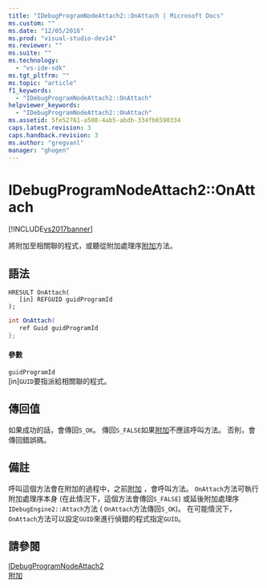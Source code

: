 ```yaml
---
title: "IDebugProgramNodeAttach2::OnAttach | Microsoft Docs"
ms.custom: ""
ms.date: "12/05/2016"
ms.prod: "visual-studio-dev14"
ms.reviewer: ""
ms.suite: ""
ms.technology: 
  - "vs-ide-sdk"
ms.tgt_pltfrm: ""
ms.topic: "article"
f1_keywords: 
  - "IDebugProgramNodeAttach2::OnAttach"
helpviewer_keywords: 
  - "IDebugProgramNodeAttach2::OnAttach"
ms.assetid: 5fe52761-a508-4ab5-abdb-334fb6590334
caps.latest.revision: 3
caps.handback.revision: 3
ms.author: "gregvanl"
manager: "ghogen"
---
```

# IDebugProgramNodeAttach2::OnAttach
[!INCLUDE[vs2017banner](../../../code-quality/includes/vs2017banner.md)]

將附加至相關聯的程式，或聽從附加處理序[附加](../../../extensibility/debugger/reference/idebugengine2-attach.md)方法。  
  
## 語法  
  
```cpp#  
HRESULT OnAttach(  
   [in] REFGUID guidProgramId  
);  
```  
  
```c#  
int OnAttach(  
   ref Guid guidProgramId  
};  
```  
  
#### 參數  
 `guidProgramId`  
 \[in\]`GUID`要指派給相關聯的程式。  
  
## 傳回值  
 如果成功的話，會傳回`S_OK`。  傳回`S_FALSE`如果[附加](../../../extensibility/debugger/reference/idebugengine2-attach.md)不應該呼叫方法。  否則，會傳回錯誤碼。  
  
## 備註  
 呼叫這個方法會在附加的過程中，之前[附加](../../../extensibility/debugger/reference/idebugengine2-attach.md) ，會呼叫方法。  `OnAttach`方法可執行附加處理序本身 \(在此情況下，這個方法會傳回`S_FALSE`\) 或延後附加處理序`IDebugEngine2::Attach`方法 \( `OnAttach`方法傳回`S_OK`\)。  在可能情況下， `OnAttach`方法可以設定`GUID`來進行偵錯的程式指定`GUID`。  
  
## 請參閱  
 [IDebugProgramNodeAttach2](../../../extensibility/debugger/reference/idebugprogramnodeattach2.md)   
 [附加](../../../extensibility/debugger/reference/idebugengine2-attach.md)